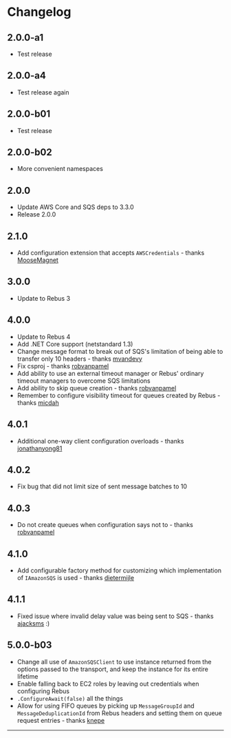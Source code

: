 # Changelog

## 2.0.0-a1

* Test release

## 2.0.0-a4

* Test release again

## 2.0.0-b01

* Test release

## 2.0.0-b02

* More convenient namespaces

## 2.0.0

* Update AWS Core and SQS deps to 3.3.0
* Release 2.0.0

## 2.1.0

* Add configuration extension that accepts `AWSCredentials` - thanks [MooseMagnet]

## 3.0.0

* Update to Rebus 3

## 4.0.0

* Update to Rebus 4
* Add .NET Core support (netstandard 1.3)
* Change message format to break out of SQS's limitation of being able to transfer only 10 headers - thanks [mvandevy]
* Fix csproj - thanks [robvanpamel]
* Add ability to use an external timeout manager or Rebus' ordinary timeout managers to overcome SQS limitations
* Add ability to skip queue creation - thanks [robvanpamel]
* Remember to configure visibility timeout for queues created by Rebus - thanks [micdah]

## 4.0.1

* Additional one-way client configuration overloads - thanks [jonathanyong81]

## 4.0.2

* Fix bug that did not limit size of sent message batches to 10

## 4.0.3

* Do not create queues when configuration says not to - thanks [robvanpamel]

## 4.1.0

* Add configurable factory method for customizing which implementation of `IAmazonSQS` is used - thanks [dietermijle]

## 4.1.1

* Fixed issue where invalid delay value was being sent to SQS - thanks [ajacksms] :)

## 5.0.0-b03

* Change all use of `AmazonSQSClient` to use instance returned from the options passed to the transport, and keep the instance for its entire lifetime
* Enable falling back to EC2 roles by leaving out credentials when configuring Rebus
* `.ConfigureAwait(false)` all the things
* Allow for using FIFO queues by picking up `MessageGroupId` and `MessageDeduplicationId` from Rebus headers and setting them on queue request entries - thanks [knepe]

---

[ajacksms]: https://github.com/ajacksms
[dietermijle]: https://github.com/dietermijle
[jonathanyong81]: https://github.com/jonathanyong81
[knepe]: https://github.com/knepe
[micdah]: https://github.com/micdah
[MooseMagnet]: https://github.com/MooseMagnet
[mvandevy]: https://github.com/mvandevy
[robvanpamel]: https://github.com/robvanpamel
